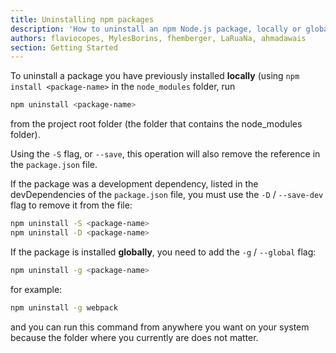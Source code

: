 ```yaml
---
title: Uninstalling npm packages
description: 'How to uninstall an npm Node.js package, locally or globally'
authors: flaviocopes, MylesBorins, fhemberger, LaRuaNa, ahmadawais
section: Getting Started
---
```


To uninstall a package you have previously installed **locally** (using `npm install <package-name>` in the `node_modules` folder, run

```sh
npm uninstall <package-name>
```

from the project root folder (the folder that contains the node_modules folder).

Using the `-S` flag, or `--save`, this operation will also remove the reference in the `package.json` file.

If the package was a development dependency, listed in the devDependencies of the `package.json` file, you must use the `-D` / `--save-dev` flag to remove it from the file:

```sh
npm uninstall -S <package-name>
npm uninstall -D <package-name>
```

If the package is installed **globally**, you need to add the `-g` / `--global` flag:

```sh
npm uninstall -g <package-name>
```

for example:

```sh
npm uninstall -g webpack
```

and you can run this command from anywhere you want on your system because the folder where you currently are does not matter.
